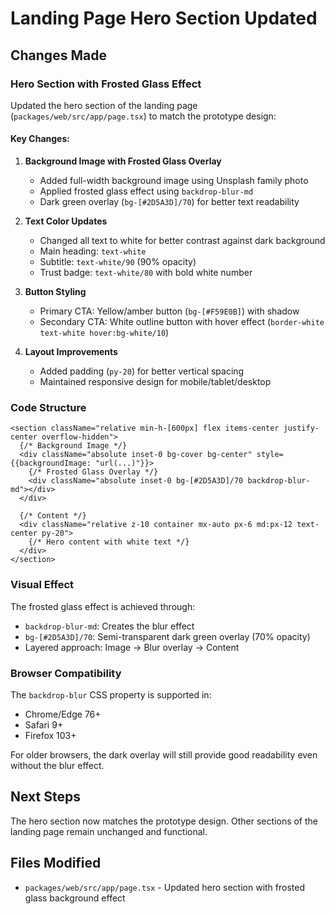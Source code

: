# Landing Page Hero Section Updated

## Changes Made

### Hero Section with Frosted Glass Effect

Updated the hero section of the landing page (`packages/web/src/app/page.tsx`) to match the prototype design:

#### Key Changes:

1. **Background Image with Frosted Glass Overlay**
   - Added full-width background image using Unsplash family photo
   - Applied frosted glass effect using `backdrop-blur-md`
   - Dark green overlay (`bg-[#2D5A3D]/70`) for better text readability

2. **Text Color Updates**
   - Changed all text to white for better contrast against dark background
   - Main heading: `text-white`
   - Subtitle: `text-white/90` (90% opacity)
   - Trust badge: `text-white/80` with bold white number

3. **Button Styling**
   - Primary CTA: Yellow/amber button (`bg-[#F59E0B]`) with shadow
   - Secondary CTA: White outline button with hover effect (`border-white text-white hover:bg-white/10`)

4. **Layout Improvements**
   - Added padding (`py-20`) for better vertical spacing
   - Maintained responsive design for mobile/tablet/desktop

### Code Structure

```tsx
<section className="relative min-h-[600px] flex items-center justify-center overflow-hidden">
  {/* Background Image */}
  <div className="absolute inset-0 bg-cover bg-center" style={{backgroundImage: "url(...)"}}>
    {/* Frosted Glass Overlay */}
    <div className="absolute inset-0 bg-[#2D5A3D]/70 backdrop-blur-md"></div>
  </div>
  
  {/* Content */}
  <div className="relative z-10 container mx-auto px-6 md:px-12 text-center py-20">
    {/* Hero content with white text */}
  </div>
</section>
```

### Visual Effect

The frosted glass effect is achieved through:
- `backdrop-blur-md`: Creates the blur effect
- `bg-[#2D5A3D]/70`: Semi-transparent dark green overlay (70% opacity)
- Layered approach: Image → Blur overlay → Content

### Browser Compatibility

The `backdrop-blur` CSS property is supported in:
- Chrome/Edge 76+
- Safari 9+
- Firefox 103+

For older browsers, the dark overlay will still provide good readability even without the blur effect.

## Next Steps

The hero section now matches the prototype design. Other sections of the landing page remain unchanged and functional.

## Files Modified

- `packages/web/src/app/page.tsx` - Updated hero section with frosted glass background effect
